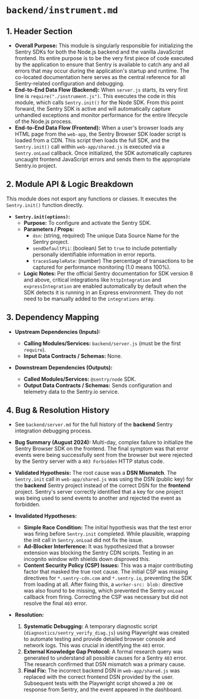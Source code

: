 # `backend/instrument.md`

## 1. Header Section

*   **Overall Purpose:** This module is singularly responsible for initializing the Sentry SDKs for both the Node.js backend and the vanilla JavaScript frontend. Its entire purpose is to be the very first piece of code executed by the application to ensure that Sentry is available to catch any and all errors that may occur during the application's startup and runtime. The co-located documentation here serves as the central reference for all Sentry-related configuration and debugging.
*   **End-to-End Data Flow (Backend):** When `server.js` starts, its very first line is `require("./instrument.js")`. This executes the code in this module, which calls `Sentry.init()` for the Node SDK. From this point forward, the Sentry SDK is active and will automatically capture unhandled exceptions and monitor performance for the entire lifecycle of the Node.js process.
*   **End-to-End Data Flow (Frontend):** When a user's browser loads any HTML page from the `web-app`, the Sentry Browser SDK loader script is loaded from a CDN. This script then loads the full SDK, and the `Sentry.init()` call within `web-app/shared.js` is executed via a `Sentry.onLoad` callback. Once initialized, the SDK automatically captures uncaught frontend JavaScript errors and sends them to the appropriate Sentry.io project.

## 2. Module API & Logic Breakdown

This module does not export any functions or classes. It executes the `Sentry.init()` function directly.

*   **`Sentry.init(options)`:**
    *   **Purpose:** To configure and activate the Sentry SDK.
    *   **Parameters / Props:**
        *   `dsn`: (string, required) The unique Data Source Name for the Sentry project.
        *   `sendDefaultPii`: (boolean) Set to `true` to include potentially personally identifiable information in error reports.
        *   `tracesSampleRate`: (number) The percentage of transactions to be captured for performance monitoring (1.0 means 100%).
    *   **Logic Notes:** Per the official Sentry documentation for SDK version 8 and above, critical integrations like `httpIntegration` and `expressIntegration` are enabled automatically by default when the SDK detects it is running in an Express environment. They do not need to be manually added to the `integrations` array.

## 3. Dependency Mapping

*   **Upstream Dependencies (Inputs):**
    *   **Calling Modules/Services:** `backend/server.js` (must be the first `require`).
    *   **Input Data Contracts / Schemas:** None.

*   **Downstream Dependencies (Outputs):**
    *   **Called Modules/Services:** `@sentry/node` SDK.
    *   **Output Data Contracts / Schemas:** Sends configuration and telemetry data to the Sentry.io service.

## 4. Bug & Resolution History

*   See `backend/server.md` for the full history of the **backend** Sentry integration debugging process.

*   **Bug Summary (August 2024):** Multi-day, complex failure to initialize the Sentry Browser SDK on the frontend. The final symptom was that error events were being successfully sent from the browser but were rejected by the Sentry server with a `403 Forbidden` HTTP status code.
*   **Validated Hypothesis:** The root cause was a **DSN Mismatch**. The `Sentry.init` call in `web-app/shared.js` was using the DSN (public key) for the **backend** Sentry project instead of the correct DSN for the **frontend** project. Sentry's server correctly identified that a key for one project was being used to send events to another and rejected the event as forbidden.
*   **Invalidated Hypotheses:**
    *   **Simple Race Condition:** The initial hypothesis was that the test error was firing before `Sentry.init` completed. While plausible, wrapping the init call in `Sentry.onLoad` did not fix the issue.
    *   **Ad-Blocker Interference:** It was hypothesized that a browser extension was blocking the Sentry CDN scripts. Testing in an incognito window with shields down disproved this.
    *   **Content Security Policy (CSP) Issues:** This was a major contributing factor that masked the true root cause. The initial CSP was missing directives for `*.sentry-cdn.com` and `*.sentry.io`, preventing the SDK from loading at all. After fixing this, a `worker-src: blob:` directive was also found to be missing, which prevented the Sentry `onLoad` callback from firing. Correcting the CSP was necessary but did not resolve the final `403` error.
*   **Resolution:**
    1.  **Systematic Debugging:** A temporary diagnostic script (`diagnostics/sentry_verify_diag.js`) using Playwright was created to automate testing and provide detailed browser console and network logs. This was crucial in identifying the `403` error.
    2.  **External Knowledge Gap Protocol:** A formal research query was generated to understand all possible causes for a Sentry `403` error. The research confirmed that DSN mismatch was a primary cause.
    3.  **Final Fix:** The incorrect backend DSN in `web-app/shared.js` was replaced with the correct frontend DSN provided by the user. Subsequent tests with the Playwright script showed a `200 OK` response from Sentry, and the event appeared in the dashboard.

